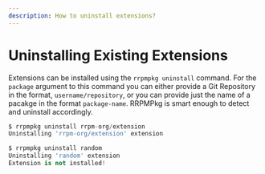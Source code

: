 ```yaml
---
description: How to uninstall extensions?
---
```


# Uninstalling Existing Extensions

Extensions can be installed using the `rrpmpkg uninstall` command. For the `package` argument to this command you can either provide a Git Repository in the format, `username/repository`, or you can provide just the name of a pacakge in the format `package-name`. RRPMPkg is smart enough to detect and uninstall accordingly.

```python
$ rrpmpkg uninstall rrpm-org/extension
Uninstalling 'rrpm-org/extension' extension

$ rrpmpkg uninstall random
Uninstalling 'random' extension
Extension is not installed!
```

